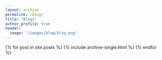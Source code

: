 ```yaml
---
layout: archive
permalink: /blog/
title: "Blogs"
author_profile: true
header:
  image: "/images/blog/blog.png"
---
```


{% for post in site.posts %}
    {% include archive-single.html %}
{% endfor %}
